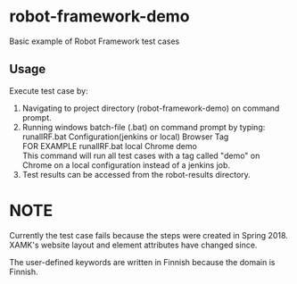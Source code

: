 # robot-framework-demo
Basic example of Robot Framework test cases

## Usage ##
Execute test case by:
1) Navigating to project directory (robot-framework-demo) on command prompt.  
2) Running windows batch-file (.bat) on command prompt by typing: runallRF.bat Configuration(jenkins or local) Browser Tag  
FOR EXAMPLE runallRF.bat local Chrome demo  
This command will run all test cases with a tag called "demo" on Chrome on a local configuration instead of a jenkins job.  
3) Test results can be accessed from the robot-results directory.

# NOTE #
Currently the test case fails because the steps were created in Spring 2018.  
XAMK's website layout and element attributes have changed since.  

The user-defined keywords are written in Finnish because the domain is Finnish.
